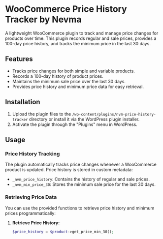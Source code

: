 # WooCommerce Price History Tracker by Nevma

A lightweight WooCommerce plugin to track and manage price changes for products over time. This plugin records regular and sale prices, provides a 100-day price history, and tracks the minimum price in the last 30 days.

## Features

- Tracks price changes for both simple and variable products.
- Records a 100-day history of product prices.
- Maintains the minimum sale price over the last 30 days.
- Provides price history and minimum price data for easy retrieval.

## Installation

1. Upload the plugin files to the `/wp-content/plugins/nvm-price-history-tracker` directory or install it via the WordPress plugin installer.
2. Activate the plugin through the "Plugins" menu in WordPress.

## Usage

### Price History Tracking

The plugin automatically tracks price changes whenever a WooCommerce product is updated. Price history is stored in custom metadata:

- `_nvm_price_history`: Contains the history of regular and sale prices.
- `_nvm_min_price_30`: Stores the minimum sale price for the last 30 days.

### Retrieving Price Data

You can use the provided functions to retrieve price history and minimum prices programmatically:

1. **Retrieve Price History:**
   ```php
   $price_history = $product->get_price_min_30();
   ```

